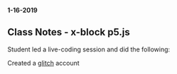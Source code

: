 **1-16-2019**
## Class Notes - x-block p5.js

Student led a live-coding session and did the following:

Created a [glitch](https://glitch.com) account 
